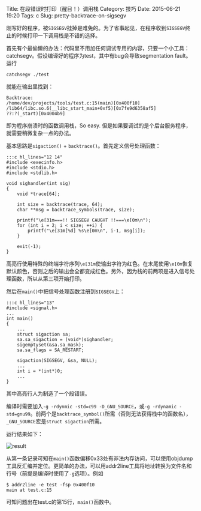 Title: 在段错误时打印（醒目！）调用栈
Category: 技巧
Date: 2015-06-21 19:20
Tags: c
Slug: pretty-backtrace-on-sigsegv

刚写好的程序，被`SIGSEGV`挂掉是难免的。为了省事起见，在程序收到`SIGSEGV`终止的时候打印一下调用栈是不错的选择。

首先有个最偷懒的办法：代码里不用加任何调试专用的内容，只要一个小工具：catchsegv。假设编译好的程序为test，其中有bug会导致segmentation fault。运行

    catchsegv ./test

就能在输出里找到：

    Backtrace:
    /home/dev/projects/tools/test.c:15(main)[0x400f10]
    /lib64/libc.so.6(__libc_start_main+0xf5)[0x7fe9d6358af5]
    ??:?(_start)[0x4004b9]

即为程序崩溃时的函数调用栈，So easy. 但是如果要调试的是个后台服务程序，就需要稍微复杂一点的办法。

基本思路是`sigaction()` + `backtrace()`。首先定义信号处理函数：

    :::c hl_lines="12 14"
    #include <execinfo.h>
    #include <stdio.h>
    #include <stdlib.h>

    void sighandler(int sig)
    {
        void *trace[64];
     
        int size = backtrace(trace, 64);
        char **msg = backtrace_symbols(trace, size);
     
        printf("\e[31m===!! SIGSEGV CAUGHT !!===\e[0m\n");
        for (int i = 2; i < size; ++i) {
            printf("\e[31m[%d] %s\e[0m\n", i-1, msg[i]);
        }
     
        exit(-1);
    }

高亮行使用特殊的终端字符序列`\e[31m`使输出字符为红色。在末尾使用`\e[0m`恢复默认颜色，否则之后的输出会全都变成红色。另外，因为栈的前两项是进入信号处理函数，所以从第三项开始打印。

然后在`main()`中把信号处理函数注册到`SIGSEGV`上：

    :::c hl_lines="13"
    #include <signal.h>
    ...
    int main()
    {
        ...
        struct sigaction sa;
        sa.sa_sigaction = (void*)sighandler;
        sigemptyset(&sa.sa_mask);
        sa.sa_flags = SA_RESTART;
    
        sigaction(SIGSEGV, &sa, NULL);
        ...
        int i = *(int*)0;
        ...
    }

其中高亮行人为制造了一个段错误。

编译时需要加入`-g -rdynmic -std=c99 -D_GNU_SOURCE`，或`-g -rdynamic -std=gnu99`。前两个是`backtrace_symbol()`所需（否则无法获得栈中的函数名），`_GNU_SOURCE`宏是`struct sigaction`所需。

运行结果如下：

![result]({filename}/image/pretty-backtrace-on-segv-result.png)

从第一条记录可知在`main()`函数偏移0x33处有非法内存访问，可以使用objdump工具反汇编并定位。更简单的办法，可以用addr2line工具将地址转换为文件名和行号（前提是编译时使用了`-g`选项）。例如

    $ addr2line -e test -fsp 0x400f10
    main at test.c:15

可知问题出在test.c的第15行，`main()`函数中。
